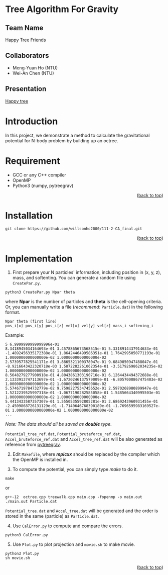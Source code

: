 # Tree Algorithm For Gravity

## Team Name
Happy Tree Friends

## Collaborators
* Meng-Yuan Ho (NTU)
* Wei-An Chen (NTU)

## Presentation
[Happy tree](https://docs.google.com/presentation/d/17UjzHAg7b2EwdX5AHwLT_Q2p9SK1uNZrL_Nhc4g7Vlk/edit?usp=sharing)

# Introduction
In this project, we demonstrate a method to calculate the gravitational potential for N-body problem by building up an octree.

# Requirement
* GCC or any C++ compiler
* OpenMP
* Python3 (numpy, pytreegrav)
<p align="right">(<a href="#readme-top">back to top</a>)</p>

# Installation
```
git clone https://github.com/willsonho2000/111-2-CA_final.git
```
<p align="right">(<a href="#readme-top">back to top</a>)</p>

# Implementation

1. First prepare your N particles' information, including position in (x, y, z), mass, and softenting. You can generate a random file using `CreatePar.py`.
```
python3 CreatePar.py Npar theta
```
where **Npar** is the number of particles and **theta** is the cell-opening criteria. Or, you can manually write a file (_recommend_: `Particle.dat`) in the following format.
```
Npar theta (first line)
pos_i[x] pos_i[y] pos_i[z] vel[x] vel[y] vel[z] mass_i softening_i
```
Example:
```
5 6.9999999999999996e-01 
8.3418945034164693e-01 3.4578865673568515e-01 5.3318914437914633e-01 -1.4892456335172388e-01 1.8642446499586351e-01 1.7642995050771193e-01 1.0000000000000000e-02 1.0000000000000000e-02
2.5739577825541171e-01 3.8865321100378047e-01 9.6849050947488047e-01 -8.9216643422320718e-03 1.5872282261062354e-01 -3.5179269862034235e-02 1.0000000000000000e-02 1.0000000000000000e-02
8.5648279277900918e-01 4.8043861303190716e-01 6.1264434494372688e-01 2.1333913747113697e-01 -1.6720246137579009e-01 -6.8057000867475403e-02 1.0000000000000000e-02 1.0000000000000000e-02
5.5746719784732779e-02 9.7598227534745652e-01 2.5970268980899947e-01 1.5212239525997318e-01 -1.0677190282585058e-01 1.5485664340995503e-01 1.0000000000000000e-02 1.0000000000000000e-02
5.4413433587357307e-01 1.5550535592805281e-01 2.6869243960931455e-01 -2.4509868726131129e-01 -1.7140646768390189e-01 -1.7696595983169527e-01 1.0000000000000000e-02 1.0000000000000000e-02
...
```
_Note: The data should all be saved as **double** type_.

`Potential_tree_ref.dat`, `Potential_bruteforce_ref.dat`, `Accel_bruteforce_ref.dat` and `Accel_tree_ref.dat` will be also generated as reference from [pytreegrav](https://github.com/mikegrudic/pytreegrav).

2. Edit `Makefile`, where ***mpicxx*** should be replaced by the compiler which the OpenMP is installed in.

3. To compute the potential, you can simply type _make_ to do it.

```
make
```
or
```
g++-12  octree.cpp treewalk.cpp main.cpp -fopenmp -o main.out
./main.out Particle.dat
```

`Potential_tree.dat` and `Accel_tree.dat` will be generated and the order is stored in the same (particle) as `Particle.dat`.

4. Use `CalError.py` to compute and compare the errors.

```
python3 CalError.py
```

5. Use `Plot.py` to plot projection and `movie.sh` to make movie.

```
python3 Plot.py
sh movie.sh
```

<p align="right">(<a href="#readme-top">back to top</a>)</p>


